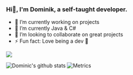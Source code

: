 ### Hi👋, I'm Dominik, a self-taught developer.
- 🔭 I’m currently working on projects
- 🌱 I’m currently Java & C#
- 👯 I’m looking to collaborate on great projects
- ⚡ Fun fact: Love being a dev 🤣

![](https://komarev.com/ghpvc/?username=dom-in&color=green)

![Dominic's github stats](https://github-readme-stats.vercel.app/api?username=dom-inic&theme=merko&layout=compact&count_private=true&show_icons=true)
![Metrics](https://metrics.lecoq.io/dom-in?template=classic&languages=1&lines=1&languages.limit=8&languages.sections=most-used&languages.colors=github&languages.details=percentage&languages.threshold=0%25&languages.indepth=false&languages.recent.load=300&languages.recent.days=14&config.timezone=Europe%2FLondon)
